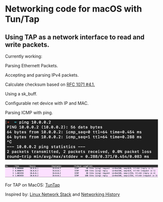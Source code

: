 # Networking code for macOS with Tun/Tap

## Using TAP as a network interface to read and write packets.

Currently working:

<p>Parsing Ethernett Packets.</p>
<p>Accepting and parsing IPv4 packets.</p>
<p>Calculate checksum based on <a href="https://datatracker.ietf.org/doc/html/rfc1071#section-4.1">RFC 1071 #4.1.</a></p>
<p>Using a sk_buff.</p>
<p>Configurable net device with IP and MAC.</p>
<p>Parsing ICMP with ping.</p>

![alt text](https://github.com/joexbayer/Networking_c/blob/main/pictures/icmp_cli.png?raw=true)

![alt text](https://github.com/joexbayer/Networking_c/blob/main/pictures/icmp_wireshark.png?raw=true)


For TAP on MacOS: <a href="http://tuntaposx.sourceforge.net/">TunTap</a>

Inspired by: 
<a href="https://github.com/torvalds/linux/tree/master/net">Linux Network Stack</a> and 
<a href="https://people.cs.clemson.edu/~westall/853/notes/netinit.pdf">Networking History</a>
